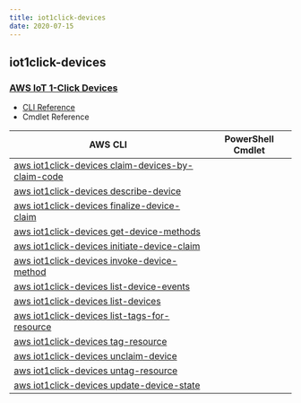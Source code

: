 ```yaml
---
title: iot1click-devices
date: 2020-07-15
---
```


## iot1click-devices

### [AWS IoT 1-Click Devices](https://aws.amazon.com/iot/)

* [CLI Reference](https://docs.aws.amazon.com/cli/latest/reference/iot1click-devices/index.html)
* Cmdlet Reference

|AWS CLI|PowerShell Cmdlet|
|----|----|
|[aws iot1click-devices claim-devices-by-claim-code](https://docs.aws.amazon.com/cli/latest/reference/iot1click-devices/claim-devices-by-claim-code.html)||
|[aws iot1click-devices describe-device](https://docs.aws.amazon.com/cli/latest/reference/iot1click-devices/describe-device.html)||
|[aws iot1click-devices finalize-device-claim](https://docs.aws.amazon.com/cli/latest/reference/iot1click-devices/finalize-device-claim.html)||
|[aws iot1click-devices get-device-methods](https://docs.aws.amazon.com/cli/latest/reference/iot1click-devices/get-device-methods.html)||
|[aws iot1click-devices initiate-device-claim](https://docs.aws.amazon.com/cli/latest/reference/iot1click-devices/initiate-device-claim.html)||
|[aws iot1click-devices invoke-device-method](https://docs.aws.amazon.com/cli/latest/reference/iot1click-devices/invoke-device-method.html)||
|[aws iot1click-devices list-device-events](https://docs.aws.amazon.com/cli/latest/reference/iot1click-devices/list-device-events.html)||
|[aws iot1click-devices list-devices](https://docs.aws.amazon.com/cli/latest/reference/iot1click-devices/list-devices.html)||
|[aws iot1click-devices list-tags-for-resource](https://docs.aws.amazon.com/cli/latest/reference/iot1click-devices/list-tags-for-resource.html)||
|[aws iot1click-devices tag-resource](https://docs.aws.amazon.com/cli/latest/reference/iot1click-devices/tag-resource.html)||
|[aws iot1click-devices unclaim-device](https://docs.aws.amazon.com/cli/latest/reference/iot1click-devices/unclaim-device.html)||
|[aws iot1click-devices untag-resource](https://docs.aws.amazon.com/cli/latest/reference/iot1click-devices/untag-resource.html)||
|[aws iot1click-devices update-device-state](https://docs.aws.amazon.com/cli/latest/reference/iot1click-devices/update-device-state.html)||

